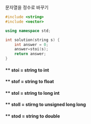 문자열을 정수로 바꾸기

```c++
#include <string>
#include <vector>

using namespace std;

int solution(string s) {
    int answer = 0;
    answer=stoi(s);
    return answer;
}
```



#### **  stoi = string to int

#### ** stof = string to float

#### ** stol = string to long int

#### ** stoll = stirng to unsigned long long

#### ** stod = string to double

